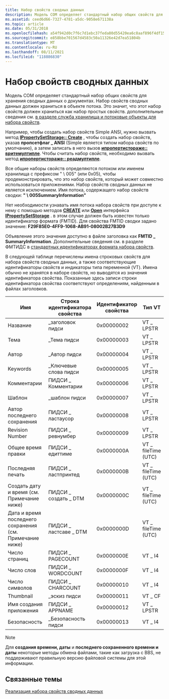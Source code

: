 ```yaml
---
title: Набор свойств сводных данных
description: Модель COM определяет стандартный набор общих свойств для хранения сводных данных о документах.
ms.assetid: ceed6d66-7327-4781-a5dc-9058e671138a
ms.topic: article
ms.date: 05/31/2018
ms.openlocfilehash: a54f942d0c7f6c7d1ebc37feda80d55420ea6c8aaf896f4df15df2a5b7e7c0ad
ms.sourcegitcommit: e858bbe701567d4583c50a11326e42d7ea51804b
ms.translationtype: MT
ms.contentlocale: ru-RU
ms.lasthandoff: 08/11/2021
ms.locfileid: "118886830"
---
```

# <a name="the-summary-information-property-set"></a>Набор свойств сводных данных

Модель COM определяет стандартный набор общих свойств для хранения сводных данных о документах. Набор свойств сводных данных должен храниться в объекте потока. Это значит, что этот набор свойств должен храниться как набор простых свойств. дополнительные сведения см. [в разделе служба хранилища и потоковые объекты для набора свойств](storage-vs--stream-for-a-property-set.md).

Например, чтобы создать набор свойств Simple ANSI, нужно вызвать метод [**IPropertySetStorage:: Create**](/windows/desktop/api/Propidl/nf-propidl-ipropertysetstorage-create) , чтобы создать набор свойств, указав **пропсетфлаг \_ ANSI** (Simple является типом набора свойств по умолчанию), а затем записать в него вызов [**ипропертистораже:: вритемултипле**](/windows/desktop/api/Propidl/nf-propidl-ipropertystorage-writemultiple). Чтобы считать набор свойств, необходимо вызвать метод [**ипропертистораже:: реадмултипле**](/windows/desktop/api/Propidl/nf-propidl-ipropertystorage-readmultiple).

Все общие наборы свойств определяются потоком или именем хранилища с префиксом " \\ 005" (или 0x05), чтобы продемонстрировать, что это набор свойств, который может совместно использоваться приложениями. Набор свойств сводных данных не является исключением. Имя потока, содержащего набор свойств сводки: **" \\ 005SummaryInformation"**

Нет необходимости узнавать имя потока набора свойств при доступе к нему с помощью методов [**CREATE**](/windows/desktop/api/Propidl/nf-propidl-ipropertysetstorage-create) или [**Open**](/windows/desktop/api/Propidl/nf-propidl-ipropertysetstorage-open) интерфейса [**IPropertySetStorage**](/windows/desktop/api/Propidl/nn-propidl-ipropertysetstorage) . в этом случае должен быть известен только идентификатор формата (FMTID). Для свойства FMTID сводки задано значение: **F29F85E0-4FF9-1068-AB91-08002B27B3D9**

Объявление этого значения доступно в файле заголовка как **FMTID \_ SummaryInformation**. Дополнительные сведения см. в разделе ФМТИДС в [стандартных идентификаторах формата набора свойств](predefined-property-set-format-identifiers.md).

В следующей таблице перечислены имена строковых свойств для набора свойств сводных данных, а также соответствующие идентификаторы свойств и индикаторы типа переменной (VT). Имена обычно не хранятся в наборе свойств, но выводятся из значения идентификатора свойства. Показанные здесь записи строки идентификатора свойства соответствуют определениям, найденным в файлах заголовков.

| Имя | Строка идентификатора свойства | Идентификатор свойства | Тип VT |
|------|--------------------|-------------|---------|
| Название | \_заголовок пидси | 0x00000002 | VT \_ LPSTR  |
| Тема | \_Тема пидси | 0x00000003 | VT \_ LPSTR |
| Автор | \_Автор пидси | 0x00000004 | VT \_ LPSTR |
| Keywords | \_Ключевые слова пидси | 0x00000005 | VT \_ LPSTR |
| Комментарии | ПИДСИ \_ Комментарии | 0x00000006 | VT \_ LPSTR |
| Шаблон | \_шаблон пидси | 0x00000007 | VT \_ LPSTR |
| Автор последнего сохранения | ПИДСИ \_ ластаусор | 0x00000008 | VT \_ LPSTR |
| Revision Number | ПИДСИ \_ ревнумбер | 0x00000009 | VT \_ LPSTR |
| Общее время правки | ПИДСИ \_ едиттиме | 0x0000000A | VT \_ fileTime (UTC) |
| Последняя печать | ПИДСИ \_ ластпринтед | 0x0000000B | VT \_ fileTime (UTC) |
| Создать дату и время (см. Примечание ниже) | ПИДСИ \_ создать \_ DTM | 0x0000000C | VT \_ fileTime (UTC) |
| Дата и время последнего сохранения (см. Примечание ниже) | ПИДСИ \_ ластсаве \_ DTM | 0x0000000D | VT \_ fileTime (UTC) |
| Число страниц | ПИДСИ \_ PAGECOUNT | 0x0000000E | VT \_ I4 |
| Число слов | ПИДСИ \_ WORDCOUNT | 0x0000000F | VT \_ I4 |
| Число символов | ПИДСИ \_ CHARCOUNT | 0x00000010 | VT \_ I4 |
| Thumbnail | \_эскиз пидси | 0x00000011 | VT \_ CF |
| Имя создания приложения | ПИДСИ \_ APPNAME | 0x00000012 | VT \_ LPSTR |
| Безопасность | \_Безопасность пидси | 0x00000013 | VT \_ I4 |

> [!NOTE]
> Для **создания времени, даты** и **последнего сохраненного времени и даты** некоторые методы обмена файлами, такие как загрузка с BBS, не поддерживают правильную версию файловой системы для этой информации.

## <a name="related-topics"></a>Связанные темы

<dl> <dt>

[Реализация набора свойств сводных данных](implementing-the-summary-information-property-set.md)
</dt> </dl>

 

 




